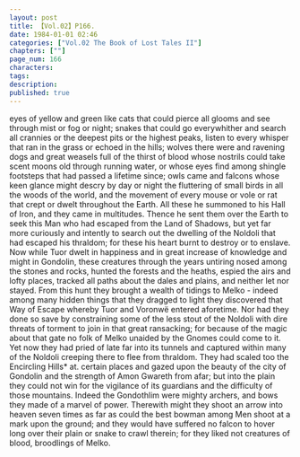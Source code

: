 ```yaml
---
layout: post
title: 【Vol.02】P166.
date: 1984-01-01 02:46
categories: ["Vol.02 The Book of Lost Tales II"]
chapters: [""]
page_num: 166
characters: 
tags: 
description: 
published: true
---
```


<p style="text-indent: 0;">
eyes of yellow and green like cats that could pierce all glooms and see through mist or fog or night; snakes that could go everywhither and search all crannies or the deepest pits or the highest peaks, listen to every whisper that ran in the grass or echoed in the hills; wolves there were and ravening dogs and great weasels full of the thirst of blood whose nostrils could take scent moons old through running water, or whose eyes find among shingle footsteps that had passed a lifetime since; owls came and falcons whose keen glance might descry by day or night the fluttering of small birds in all the woods of the world, and the movement of every mouse or vole or rat that crept or dwelt throughout the Earth. All these he summoned to his Hall of Iron, and they came in multitudes. Thence he sent them over the Earth to seek this Man who had escaped from the Land of Shadows, but yet far more curiously and intently to search out the dwelling of the Noldoli that had escaped his thraldom; for these his heart burnt to destroy or to enslave. Now while Tuor dwelt in happiness and in great increase of knowledge and might in Gondolin, these creatures through the years untiring nosed among the stones and rocks, hunted the forests and the heaths, espied the airs and lofty places, tracked all paths about the dales and plains, and neither let nor stayed. From this hunt they brought a wealth of tidings to Melko - indeed among many hidden things that they dragged to light they discovered that Way of Escape whereby Tuor and Voronwë entered aforetime. Nor had they done so save by constraining some of the less stout of the Noldoli with dire threats of torment to join in that great ransacking; for because of the magic about that gate no folk of Melko unaided by the Gnomes could come to it. Yet now they had pried of late far into its tunnels and captured within many of the Noldoli creeping there to flee from thraldom. They had scaled too the Encircling Hills* at. certain places and gazed upon the beauty of the city of Gondolin and the strength of Amon Gwareth from afar; but into the plain they could not win for the vigilance of its guardians and the difficulty of those mountains. Indeed the Gondothlim were mighty archers, and bows they made of a marvel of power. Therewith might they shoot an arrow into heaven seven times as far as could the best bowman among Men shoot at a mark upon the ground; and they would have suffered no falcon to hover long over their plain or snake to crawl therein; for they liked not creatures of blood, broodlings of Melko.
</p>

